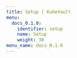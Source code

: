 ```yaml
---
title: Setup | KubeVault
menu:
  docs_0.1.0:
    identifier: setup
    name: Setup
    weight: 30
menu_name: docs_0.1.0
---
```

